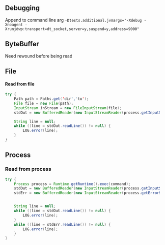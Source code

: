 ## Debugging
Append to command line arg
`-Dtests.additional.jvmargs="-Xdebug -Xnoagent -Xrunjdwp:transport=dt_socket,server=y,suspend=y,address=9000"`

## ByteBuffer
Need rewound before being read

## File
#### Read from file
```java
try {
	Path path = Paths.get('dir','to');
    File file = new File(path);
    InputStream inStream = new FileInputStream(file);
    stdOut = new BufferedReader(new InputStreamReader(process.getInputStream()));

    String line = null;
    while ((line = stdOut.readLine()) != null) {
        LOG.error(line);
    }
}
```
## Process
### Read from process
```java
try {
    Process process = Runtime.getRuntime().exec(command);
    stdOut = new BufferedReader(new InputStreamReader(process.getInputStream()));
    stdErr = new BufferedReader(new InputStreamReader(process.getErrorStream()));


    String line = null;
    while ((line = stdOut.readLine()) != null) {
        LOG.error(line);
    }
    while ((line = stdErr.readLine()) != null) {
        LOG.error(line);
    }
}
```